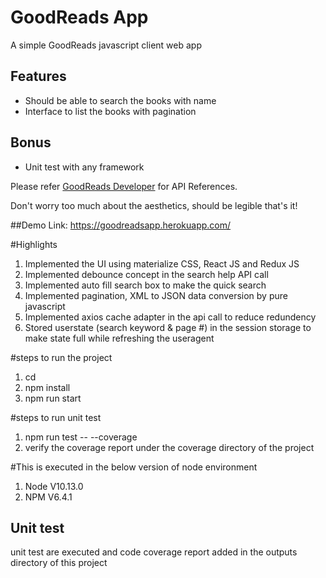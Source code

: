 # GoodReads App
A simple GoodReads javascript client web app

## Features
* Should be able to search the books with name
* Interface to list the books with pagination

## Bonus
* Unit test with any framework

Please refer [GoodReads Developer](https://www.goodreads.com/api) for API References.

Don't worry too much about the aesthetics, should be legible that's it!


##Demo Link: https://goodreadsapp.herokuapp.com/

#Highlights
1. Implemented the UI using materialize CSS, React JS and Redux JS
2. Implemented debounce concept in the search help API call
3. Implemented auto fill search box to make the quick search 
4. Implemented pagination, XML to JSON data conversion by pure javascript
5. Implemented axios cache adapter in the api call to reduce redundency
6. Stored userstate (search keyword & page #) in the session storage to make state full while refreshing the useragent


#steps to run the project
1. cd <project directory>
2. npm install
3. npm run start

#steps to run unit test
1. npm run test -- --coverage
2. verify the coverage report under the coverage directory of the project

#This is executed in the below version of node environment
1. Node V10.13.0
2. NPM V6.4.1

## Unit test
unit test are executed and code coverage report added in the outputs directory of this project



